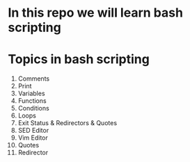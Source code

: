 # In this repo we will learn bash scripting
# Topics in bash scripting
1. Comments
2. Print
3. Variables
4. Functions
5. Conditions
6. Loops
7. Exit Status & Redirectors & Quotes
8. SED Editor
9. Vim Editor
10. Quotes
11. Redirector

